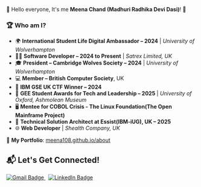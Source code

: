 
🙏 Hello everyone, It's me **Meena Chand (Madhuri Radhika Devi Dasi)**! 👋

### 🏆 Who am I?

- 🌍 **International Student Life Digital Ambassador – 2024** | *University of Wolverhampton*
- 👩‍💻 **Software Developer – 2024 to Present** | *Satrex Limited, UK*
- 🎓 **President – Cambridge Wolves Society – 2024** | *University of Wolverhampton*
- 💻 **Member – British Computer Society**, UK
- 🧠 **IBM GSE UK CTF Winner – 2024**
- 🏅 **GEE Student Awards for Tech and Leadership – 2025** | *University of Oxford, Ashmolean Museum*
- 🖥️ **Mentee for COBOL Crisis - The Linux Foundation(The Open Mainframe Project)**
- 🏥 **Technical Solution Architect at Essist(IBM-iUG), UK – 2025**
- 🌐 **Web Developer** | *Shealth Company, UK*

🔗 **My Portfolio**: [meena108.github.io/about](https://meena108.github.io/about)

## 📬 Let's Get Connected!

<p align="left">
  <a href="https://mail.google.com/mail/u/1/#inbox" target="_blank">
    <img src="https://img.shields.io/badge/Gmail-D14836?style=for-the-badge&logo=gmail&logoColor=white" alt="Gmail Badge"/>
  </a>
  &nbsp;
  <a href="https://www.linkedin.com/in/meena-chand-74805a214/" target="_blank">
    <img src="https://img.shields.io/badge/LinkedIn-0A66C2?style=for-the-badge&logo=linkedin&logoColor=white" alt="LinkedIn Badge"/>
  </a>
</p>

